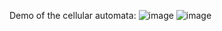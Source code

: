 Demo of the cellular automata:
![image](https://github.com/AkshayKulkarni3467/Cellular-Automata/assets/129979542/33ec1a21-8891-45eb-9fcb-5f19163f586e)
![image](https://github.com/AkshayKulkarni3467/Cellular-Automata/assets/129979542/11c69624-d5bc-4cc5-8b31-f406ff71a901)
